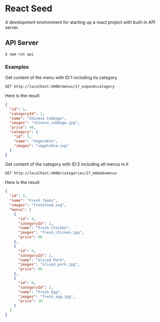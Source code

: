 # React Seed
A development environment for starting up a react project with built-in API server.

## API Server

```bash
$ npm run api
```

### Examples

Get content of the menu with ID:1 including its category

```
GET http://localhost:4000/menus/1?_expand=category
```

Here is the result

```json
{
  "id": 1,
  "categoryId": 1,
  "name": "Chinese Cabbage",
  "images": "chinese_cabbage.jpg",
  "price": 40,
  "category": {
    "id": 1,
    "name": "Vegetable",
    "images": "vegetable.svg"
  }
}
```

Get content of the category with ID:2 including all menus in it 

```
GET http://localhost:4000/categories/2?_embed=menus
```

Here is the result


```json
{
  "id": 2,
  "name": "Fresh foods",
  "images": "freshfood.svg",
  "menus": [
    {
      "id": 4,
      "categoryId": 2,
      "name": "Fresh Chicken",
      "images": "fresh_chicken.jpg",
      "price": 60
    },
    {
      "id": 5,
      "categoryId": 2,
      "name": "Sliced Pork",
      "images": "sliced_pork.jpg",
      "price": 60
    },
    {
      "id": 6,
      "categoryId": 2,
      "name": "Fresh Egg",
      "images": "fresh_egg.jpg",
      "price": 10
    }
  ]
}
```
